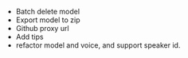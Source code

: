 - Batch delete model
- Export model to zip
- Github proxy url
- Add tips
- refactor model and voice, and support speaker id.